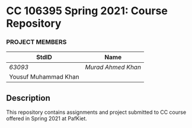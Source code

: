 # CC 106395 Spring 2021: Course Repository #
### PROJECT MEMBERS ###
StdID | Name
------------ | -------------
*63093* | *Murad Ahmed Khan* <!--this is the group leader in bold-->
 | Yousuf Muhammad Khan
## Description ##
This repository contains assignments and project submitted to CC course offered in Spring 2021 at PafKiet.
